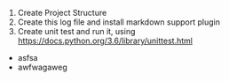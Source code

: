 1. Create Project Structure
1. Create this log file and install markdown support plugin
1. Create unit test and run it, using https://docs.python.org/3.6/library/unittest.html

* asfsa 
* awfwagaweg